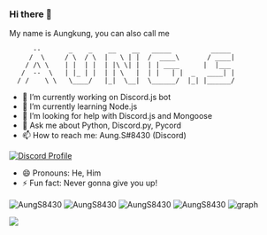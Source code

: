 ### Hi there 👋

My name is Aungkung, you can also call me
```
      --       _    _    __    __   _____          _____
     /  \     / \  / \  |   \ | |  /  ____\       / ____|
    / /\ \    | |  | |  | |\ \| |  | | ____      |  |___
   /  --  \   | |_ | |  | | \   |  | |   | |  _   ____| |
  / /    \ \   \____/   |_|  \__|  \______/  |_| |______/
```

- 🔭 I’m currently working on Discord.js bot
- 🌱 I’m currently learning Node.js
- 🤔 I’m looking for help with Discord.js and Mongoose
- 💬 Ask me about Python, Discord.py, Pycord
- 📫 How to reach me: Aung.S#8430 (Discord)

[![Discord Profile](https://discord.c99.nl/widget/theme-3/877190769159589988.png)](https://discord.com/users/877190769159589988)

- 😄 Pronouns: He, Him
- ⚡ Fun fact: Never gonna give you up!

<img align="center" src="https://github-profile-trophy.vercel.app/?username=AungS8430&no-bg=true&theme=tokyonight&no-frame=true&column=7&margin-w=15&margin-h=15" alt="AungS8430" />
<img align="center" src="https://github-readme-stats.vercel.app/api/top-langs/?username=AungS8430&show_icons=true&locale=en&layout=compact&theme=tokyonight" alt="AungS8430" />
<img align="center" src="https://github-readme-stats.vercel.app/api?username=AungS8430&show_icons=true&locale=en&theme=tokyonight" alt="AungS8430" />
<img align="center" src="https://github-readme-streak-stats.herokuapp.com/?user=AungS8430&theme=tokyonight" alt="AungS8430" />
<img align="center" src="https://activity-graph.herokuapp.com/graph?username=AungS8430&bg_color=1a1b27&color=38bdae&line=38bdae&point=638fda&area=true" alt="graph" /></p>
<img align="center" src="https://metrics.lecoq.io/AungS8430?template=classic&base.header=0&base.activity=0&base.community=0&base.repositories=0&base.metadata=0&isocalendar=1&isocalendar.duration=half-year&config.timezone=Asia%2FBangkok"/>
